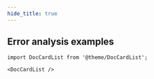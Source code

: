 ```yaml
---
hide_title: true
---
```

## Error analysis examples

```mdx-code-block
import DocCardList from '@theme/DocCardList';

<DocCardList />
```